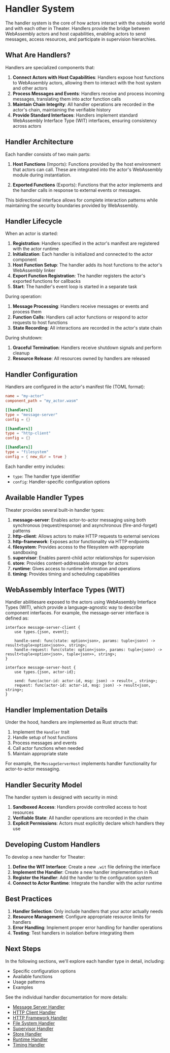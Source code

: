 # Handler System

The handler system is the core of how actors interact with the outside world and with each other in Theater. Handlers provide the bridge between WebAssembly actors and host capabilities, enabling actors to send messages, access resources, and participate in supervision hierarchies.

## What Are Handlers?

Handlers are specialized components that:

1. **Connect Actors with Host Capabilities**: Handlers expose host functions to WebAssembly actors, allowing them to interact with the host system and other actors
2. **Process Messages and Events**: Handlers receive and process incoming messages, translating them into actor function calls
3. **Maintain Chain Integrity**: All handler operations are recorded in the actor's chain, maintaining the verifiable history
4. **Provide Standard Interfaces**: Handlers implement standard WebAssembly Interface Type (WIT) interfaces, ensuring consistency across actors

## Handler Architecture

Each handler consists of two main parts:

1. **Host Functions** (Imports): Functions provided by the host environment that actors can call. These are integrated into the actor's WebAssembly module during instantiation.

2. **Exported Functions** (Exports): Functions that the actor implements and the handler calls in response to external events or messages.

This bidirectional interface allows for complete interaction patterns while maintaining the security boundaries provided by WebAssembly.

## Handler Lifecycle

When an actor is started:

1. **Registration**: Handlers specified in the actor's manifest are registered with the actor runtime
2. **Initialization**: Each handler is initialized and connected to the actor component
3. **Host Function Setup**: The handler adds its host functions to the actor's WebAssembly linker
4. **Export Function Registration**: The handler registers the actor's exported functions for callbacks
5. **Start**: The handler's event loop is started in a separate task

During operation:

1. **Message Processing**: Handlers receive messages or events and process them
2. **Function Calls**: Handlers call actor functions or respond to actor requests to host functions
3. **State Recording**: All interactions are recorded in the actor's state chain

During shutdown:

1. **Graceful Termination**: Handlers receive shutdown signals and perform cleanup
2. **Resource Release**: All resources owned by handlers are released

## Handler Configuration

Handlers are configured in the actor's manifest file (TOML format):

```toml
name = "my-actor"
component_path = "my_actor.wasm"

[[handlers]]
type = "message-server"
config = {}

[[handlers]]
type = "http-client"
config = {}

[[handlers]]
type = "filesystem"
config = { new_dir = true }
```

Each handler entry includes:
- `type`: The handler type identifier
- `config`: Handler-specific configuration options

## Available Handler Types

Theater provides several built-in handler types:

1. **message-server**: Enables actor-to-actor messaging using both synchronous (request/response) and asynchronous (fire-and-forget) patterns
2. **http-client**: Allows actors to make HTTP requests to external services
3. **http-framework**: Exposes actor functionality via HTTP endpoints
4. **filesystem**: Provides access to the filesystem with appropriate sandboxing
5. **supervisor**: Enables parent-child actor relationships for supervision
6. **store**: Provides content-addressable storage for actors
7. **runtime**: Gives access to runtime information and operations
8. **timing**: Provides timing and scheduling capabilities

## WebAssembly Interface Types (WIT)

Handler abilitiesare exposed to the actors using WebAssembly Interface Types (WIT), which provide a language-agnostic way to describe component interfaces. For example, the message-server interface is defined as:

```wit
interface message-server-client {
    use types.{json, event};

    handle-send: func(state: option<json>, params: tuple<json>) -> result<tuple<option<json>>, string>;
    handle-request: func(state: option<json>, params: tuple<json>) -> result<tuple<option<json>, tuple<json>>, string>;
}

interface message-server-host {
    use types.{json, actor-id};

    send: func(actor-id: actor-id, msg: json) -> result<_, string>;
    request: func(actor-id: actor-id, msg: json) -> result<json, string>;
}
```

## Handler Implementation Details

Under the hood, handlers are implemented as Rust structs that:

1. Implement the `Handler` trait
2. Handle setup of host functions
3. Process messages and events
4. Call actor functions when needed
5. Maintain appropriate state

For example, the `MessageServerHost` implements handler functionality for actor-to-actor messaging.

## Handler Security Model

The handler system is designed with security in mind:

1. **Sandboxed Access**: Handlers provide controlled access to host resources
2. **Verifiable State**: All handler operations are recorded in the chain
3. **Explicit Permissions**: Actors must explicitly declare which handlers they use

## Developing Custom Handlers

To develop a new handler for Theater:

1. **Define the WIT Interface**: Create a new `.wit` file defining the interface
2. **Implement the Handler**: Create a new handler implementation in Rust
3. **Register the Handler**: Add the handler to the configuration system
4. **Connect to Actor Runtime**: Integrate the handler with the actor runtime

## Best Practices

1. **Handler Selection**: Only include handlers that your actor actually needs
2. **Resource Management**: Configure appropriate resource limits for handlers
3. **Error Handling**: Implement proper error handling for handler operations
4. **Testing**: Test handlers in isolation before integrating them

## Next Steps

In the following sections, we'll explore each handler type in detail, including:
- Specific configuration options
- Available functions
- Usage patterns
- Examples

See the individual handler documentation for more details:
- [Message Server Handler](message-server.md)
- [HTTP Client Handler](http-client.md)
- [HTTP Framework Handler](http-framework.md)
- [File System Handler](filesystem.md)
- [Supervisor Handler](supervisor.md)
- [Store Handler](store.md)
- [Runtime Handler](runtime.md)
- [Timing Handler](timing.md)
